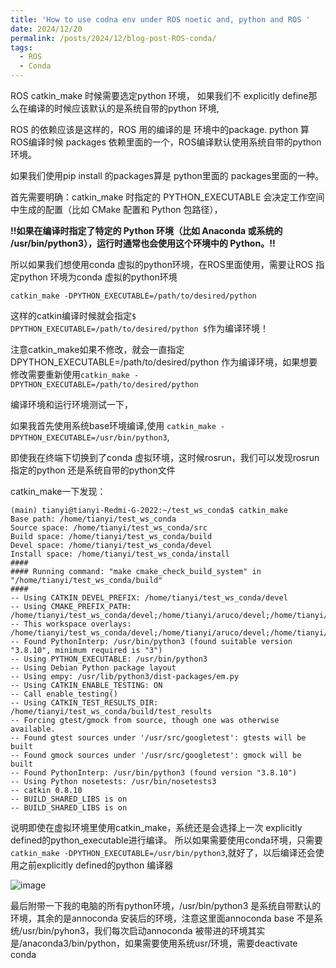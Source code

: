 ```yaml
---
title: 'How to use codna env under ROS noetic and, python and ROS '
date: 2024/12/20
permalink: /posts/2024/12/blog-post-ROS-conda/
tags:
  - ROS
  - Conda
---
```


ROS catkin_make 时候需要选定python 环境， 如果我们不 explicitly define那么在编译的时候应该默认的是系统自带的python 环境,

ROS 的依赖应该是这样的，ROS 用的编译的是 环境中的package. python 算ROS编译时候 packages 依赖里面的一个，ROS编译默认使用系统自带的python环境。

如果我们使用pip install 的packages算是 python里面的 packages里面的一种。

首先需要明确：catkin_make 时指定的 PYTHON_EXECUTABLE 会决定工作空间中生成的配置（比如 CMake 配置和 Python 包路径），

**!!如果在编译时指定了特定的 Python 环境（比如 Anaconda 或系统的 /usr/bin/python3），运行时通常也会使用这个环境中的 Python。!!**

所以如果我们想使用conda 虚拟的python环境，在ROS里面使用，需要让ROS 指定python 环境为conda 虚拟的python环境

```
catkin_make -DPYTHON_EXECUTABLE=/path/to/desired/python
```

这样的catkin编译时候就会指定` $  DPYTHON_EXECUTABLE=/path/to/desired/python $ `作为编译环境！

注意catkin_make如果不修改，就会一直指定DPYTHON_EXECUTABLE=/path/to/desired/python 作为编译环境，如果想要修改需要重新使用`catkin_make -DPYTHON_EXECUTABLE=/path/to/desired/python`

编译环境和运行环境测试一下，

如果我首先使用系统base环境编译,使用 `catkin_make -DPYTHON_EXECUTABLE=/usr/bin/python3`,

即使我在终端下切换到了conda 虚拟环境，这时候rosrun，我们可以发现rosrun 指定的python 还是系统自带的python文件

catkin_make一下发现：

```
(main) tianyi@tianyi-Redmi-G-2022:~/test_ws_conda$ catkin_make
Base path: /home/tianyi/test_ws_conda
Source space: /home/tianyi/test_ws_conda/src
Build space: /home/tianyi/test_ws_conda/build
Devel space: /home/tianyi/test_ws_conda/devel
Install space: /home/tianyi/test_ws_conda/install
####
#### Running command: "make cmake_check_build_system" in "/home/tianyi/test_ws_conda/build"
####
-- Using CATKIN_DEVEL_PREFIX: /home/tianyi/test_ws_conda/devel
-- Using CMAKE_PREFIX_PATH: /home/tianyi/test_ws_conda/devel;/home/tianyi/aruco/devel;/home/tianyi/pose_estimation/devel;/opt/ros/noetic
-- This workspace overlays: /home/tianyi/test_ws_conda/devel;/home/tianyi/aruco/devel;/home/tianyi/pose_estimation/devel;/opt/ros/noetic
-- Found PythonInterp: /usr/bin/python3 (found suitable version "3.8.10", minimum required is "3") 
-- Using PYTHON_EXECUTABLE: /usr/bin/python3
-- Using Debian Python package layout
-- Using empy: /usr/lib/python3/dist-packages/em.py
-- Using CATKIN_ENABLE_TESTING: ON
-- Call enable_testing()
-- Using CATKIN_TEST_RESULTS_DIR: /home/tianyi/test_ws_conda/build/test_results
-- Forcing gtest/gmock from source, though one was otherwise available.
-- Found gtest sources under '/usr/src/googletest': gtests will be built
-- Found gmock sources under '/usr/src/googletest': gmock will be built
-- Found PythonInterp: /usr/bin/python3 (found version "3.8.10") 
-- Using Python nosetests: /usr/bin/nosetests3
-- catkin 0.8.10
-- BUILD_SHARED_LIBS is on
-- BUILD_SHARED_LIBS is on
```

说明即使在虚拟环境里使用catkin_make，系统还是会选择上一次 explicitly defined的python_executable进行编译。
所以如果需要使用conda环境，只需要`catkin_make -DPYTHON_EXECUTABLE=/usr/bin/python3`,就好了，以后编译还会使用之前explicitly defined的python 编译器

![image](https://github.com/user-attachments/assets/5219f035-1999-41ca-90de-6d0eff18646c)

最后附带一下我的电脑的所有python环境，/usr/bin/python3 是系统自带默认的环境，其余的是annoconda 安装后的环境，注意这里面annoconda base 不是系统/usr/bin/pyhon3，我们每次启动annoconda 
被带进的环境其实是/anaconda3/bin/python，如果需要使用系统usr/环境，需要deactivate conda

